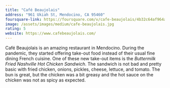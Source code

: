 ```yaml
---
title: "Café Beaujolais"
address: "961 Ukiah St, Mendocino, CA 95460"
foursquare-link: https://foursquare.com/v/cafe-beaujolais/4b32c64af964a520a91325e3
image: /assets/images/medium/cafe-beaujolais.jpg
rating: 5
website: https://www.cafebeaujolais.com/
---
```


Café Beaujolais is an amazing restaurant in Mendocino. During the pandemic, they started offering take-out food instead
of their usual fine dining French cuisine. One of these new take-out items is the *Buttermilk Fried Nashville Hot
Chicken Sandwich*. The sandwich is not bad and pretty basic with fried chicken, onions, pickles, cheese, lettuce, and tomato.
The bun is great, but the chicken was a bit greasy and the hot sauce on the chicken was not as spicy as expected.
